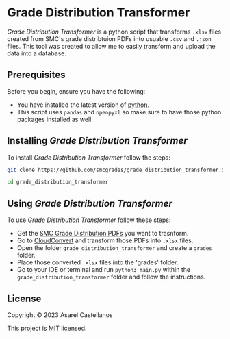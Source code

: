 # Grade Distribution Transformer
*Grade Distribution Transformer* is a python script that transforms `.xlsx` files created from SMC's grade distribtuion PDFs into usuable `.csv` and `.json` files.
This tool was created to allow me to easily transform and upload the data into a database.

## Prerequisites
Before you begin, ensure you have the following:
- You have installed the latest version of [python](https://www.python.org/downloads/).
- This script uses `pandas` and `openpyxl` so make sure to have those python packages installed as well.

## Installing *Grade Distribution Transformer*
To install *Grade Distribution Transformer* follow the steps:
```bash
git clone https://github.com/smcgrades/grade_distribution_transformer.git
```
```bash
cd grade_distribution_transformer
```

## Using *Grade Distribution Transformer*
To use *Grade Distribution Transformer* follow these steps:
- Get the [SMC Grade Distribution PDFs](https://www.smc.edu/administration/institutional-research/grade-distribution.php) you want to trasnform.
- Go to [CloudConvert](https://cloudconvert.com/) and transform those PDFs into `.xlsx` files.
- Open the folder `grade_distribution_transformer` and create a `grades` folder.
- Place those converted `.xlsx` files into the 'grades' folder.
- Go to your IDE or terminal and run `python3 main.py` within the `grade_distribution_transformer` folder and follow the instructions.

## License
Copyright &copy; 2023 Asarel Castellanos

This project is [MIT](https://github.com/smcgrades/grade_distribution_transformer/blob/main/LICENSE.txt) licensed.
